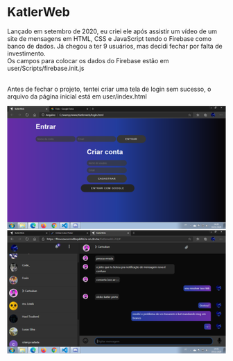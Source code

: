 # KatlerWeb

Lançado em setembro de 2020, eu criei ele após assistir um vídeo de um site de mensagens em HTML, CSS e JavaScript tendo o Firebase como banco de dados. Já chegou a ter 9 usuários, mas decidi fechar por falta de investimento.
<br>Os campos para colocar os dados do Firebase estão em user/Scripts/firebase.init.js

<br>Antes de fechar o projeto, tentei criar uma tela de login sem sucesso, o arquivo da página inicial está em user/index.html

<img src="2020-11-10 (8).png" alt="Captura de tela do projeto"/>
<img src="2020-11-10 (9).png" alt="Captura de tela do projeto"/>

